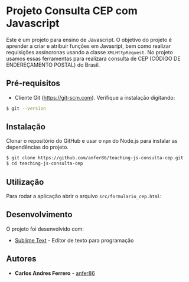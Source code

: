 # Projeto Consulta CEP com Javascript

Este é um projeto para ensino de Javascript. O objetivo do projeto é aprender a criar e atribuir funções em Javasript, bem como realizar requisições assíncronas usando a classe `XMLHttpRequest`. No projeto usamos essas ferramentas para realizara consulta de CEP (CÓDIGO DE ENDEREÇAMENTO POSTAL) do Brasil.

## Pré-requisitos

* Cliente Git (https://git-scm.com). Verifique a instalação digitando:
```bash
$ git --version
```

## Instalação

Clonar o repositório do GitHub e usar o `npm` do Node.js para instalar as dependências do projeto.
```bash
$ git clone https://github.com/anfer86/teaching-js-consulta-cep.git
$ cd teaching-js-consulta-cep
```

## Utilização

Para rodar a aplicação abrir o arquivo `src/formulario_cep.html`:

## Desenvolvimento

O projeto foi desenvolvido com:

* [Sublime Text](https://www.sublimetext.com/) - Editor de texto para programação

## Autores

* **Carlos Andres Ferrero** - [anfer86](https://github.com/anfer86)